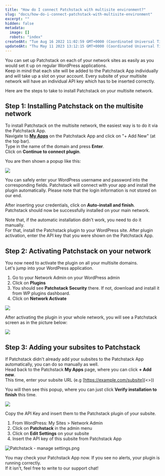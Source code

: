 ```yaml
---
title: "How do I connect Patchstack with multisite environment?"
slug: "docs/how-do-i-connect-patchstack-with-multisite-environment"
excerpt: ""
hidden: false
metadata: 
  image: []
  robots: "index"
createdAt: "Tue Aug 16 2022 11:02:59 GMT+0000 (Coordinated Universal Time)"
updatedAt: "Thu May 11 2023 13:12:15 GMT+0000 (Coordinated Universal Time)"
---
```

You can set up Patchstack on each of your network sites as easily as you would set it up on regular WordPress applications.  
Keep in mind that each site will be added to the Patchstack App individually and will take up a slot on your account. Every subsite of your multisite network will have an individual API key which has to be inserted correctly.

Here are the steps to take to install Patchstack on your multisite network.

## Step 1: Installing Patchstack on the multisite network

To install Patchstack on the multisite network, the easiest way is to do it via the Patchstack App.  
Navigate to <a href="https://app.patchstack.com/apps" target="_blank"><b>My Apps</b></a> on the Patchstack App and click on "+ Add New" (at the top bar).  
Type in the name of the domain and press **Enter**.  
Click on **Continue to connect plugin**.

You are then shown a popup like this:

![](@images/3c05aa3-small-fe0cd72-small-Patchstack_dialogues.png)

You can safely enter your WordPress username and password into the corresponding fields. Patchstack will connect with your app and install the plugin automatically. Please note that the login information is not stored on our end.

After inserting your credentials, click on **Auto-install and finish**.  
Patchstack should now be successfully installed on your main network.

Note that, if the automatic installation didn't work, you need to do it manually.  
For that, install the Patchstack plugin to your WordPress site. After plugin activation, enter the API key that you were shown on the Patchstack App.

## Step 2: Activating Patchstack on your network

You now need to activate the plugin on all your multisite domains.  
Let's jump into your WordPress application.

<ol><li>
Go to your Network Admin on your WordPress admin</li>
<li>Click on <b>Plugins</b></li>
<li>You should see <b>Patchstack Security</b> there. If not, download and install it from WP plugins dashboard.</li> <li>Click on <b>Network Activate</b></li>
</ol>

![](@images/3a05a15-small-Patchstack_network_activate.png)

After activating the plugin in your whole network, you will see a Patchstack screen as in the picture below:

![](@images/0ad746b-small-Screenshot_2023-05-11_at_15.57.31.png)

## Step 3: Adding your subsites to Patchstack

If Patchstack didn't already add your subsites to the Patchstack App automatically, you can do so manually as well.  
Head back to the Patchstack **My Apps** page, where you can click **+ Add new**.  
This time, enter your subsite URL (e.g [https://example.com/subsite](<>))

You will then see this popup, where you can just click **Verify installation to finish** this time.

![](@images/c8f8d0b-small-fe0cd72-small-Patchstack_dialogues_1.png)

Copy the API Key and insert them to the Patchstack plugin of your subsite.

<ol><li>From WordPress: My Sites > Network Admin</li>
<li>Click on <b>Patchstack</b> in the admin menu</li>
<li>Click on <b>Edit Settings</b> on your subsite</lI>
<li>Insert the API key of this subsite from Patchstack App</li>
</ol>

![](@images/47faf7b-Patchstack_-_manage_settings.png "Patchstack - manage settings.png")

You may check your Patchstack App now. If you see no alerts, your plugin is running correctly.  
If it isn't, feel free to write to our support chat!

